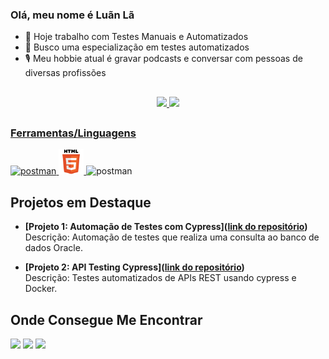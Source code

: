 ### Olá, meu nome é Luãn Lã

- 🔭 Hoje trabalho com Testes Manuais e Automatizados
- 🤖 Busco uma especialização em testes automatizados
- 🎙️ Meu hobbie atual é gravar podcasts e conversar com pessoas de diversas profissões

##

<div align="center">
  <a href="https://github.com/LuanMarcosCosta">
  <img height="180em" src="https://github-readme-stats.vercel.app/api?username=LuanMarcosCosta&show_icons=true&theme=dark&include_all_commits=true&count_private=true"/>
  <img height="180em" src="https://github-readme-stats.vercel.app/api/top-langs/?username=LuanMarcosCosta&layout=compact&langs_count=7&theme=dark"/>
</div>

##

### Ferramentas/Linguagens 
<p>
  <img alt="postman" height="40" width="40" src="https://www.svgrepo.com/download/354202/postman-icon.svg">
  <a href="https://www.w3.org/html/" target="_blank" rel="noreferrer"> <img src="https://raw.githubusercontent.com/devicons/devicon/master/icons/html5/html5-original-wordmark.svg" alt="html5" width="40" height="40"/> </a>
  <img alt="postman" height="40" width="40" src="https://cdn.jsdelivr.net/gh/devicons/devicon@latest/icons/cypressio/cypressio-original.svg" />
          
  
</p>

## Projetos em Destaque

- **[Projeto 1: Automação de Testes com Cypress]([link do repositório](https://github.com/LuanMarcosCosta/connect_db))**  
  Descrição: Automação de testes que realiza uma consulta ao banco de dados Oracle.

- **[Projeto 2: API Testing Cypress]([link do repositório](https://github.com/LuanMarcosCosta/cypress-intermediarios))**  
  Descrição: Testes automatizados de APIs REST usando cypress e Docker.
 
 ##
 
 ## Onde Consegue Me Encontrar
 <div>
 <a href="https://www.linkedin.com/in/luancosta23/" target="_blank"><img src="https://img.shields.io/badge/-LinkedIn-%230077B5?style=for-the-badge&logo=linkedin&logoColor=white" target="_blank"></a> 
 <a href = "mailto:luanb07@gmail.com"><img src="https://img.shields.io/badge/Gmail-D14836?style=for-the-badge&logo=gmail&logoColor=white" target="_blank"></a>
 <a href="https://www.instagram.com/luan_costa_21/" target="_blank"><img src="https://img.shields.io/badge/-Instagram-%23E4405F?style=for-the-badge&logo=instagram&logoColor=white" target="_blank"></a>
 </div>
 
 
